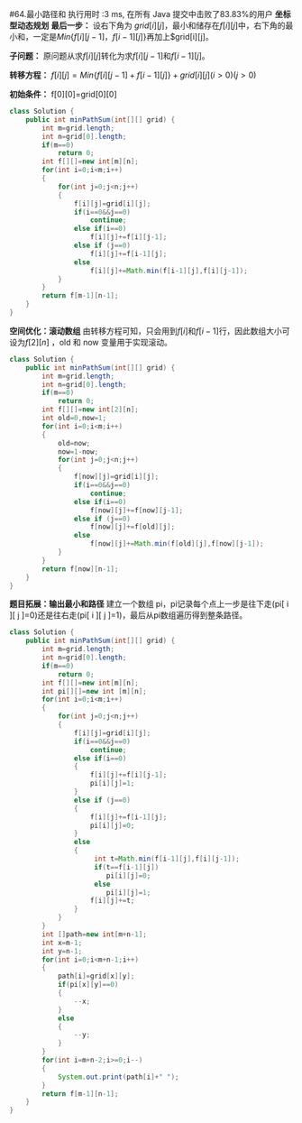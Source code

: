 #64.最小路径和
    执行用时 :3 ms, 在所有 Java 提交中击败了83.83%的用户
**坐标型动态规划**
**最后一步：** 设右下角为 $grid[i][j]$，最小和储存在$f[i][j]$中，右下角的最小和，一定是$Min\{$$f[i][j-1]$，$f[i-1][j]\}$再加上$grid[i][j]。

**子问题：** 原问题从求$f[i][j]$转化为求$f[i][j-1]$和$f[i-1][j]$。

**转移方程：** $f[i][j]=Min\{f[i][j-1]+f[i-1][j]\}+grid[i][j](i>0)(j>0)$

**初始条件：** f[0][0]=grid[0][0]
````java
class Solution {
    public int minPathSum(int[][] grid) {
        int m=grid.length;
        int n=grid[0].length;
        if(m==0)
            return 0;
        int f[][]=new int[m][n];
        for(int i=0;i<m;i++)
        {
            for(int j=0;j<n;j++)
            {
                f[i][j]=grid[i][j];
                if(i==0&&j==0)
                    continue;
                else if(i==0)
                    f[i][j]+=f[i][j-1];
                else if (j==0)
                    f[i][j]+=f[i-1][j];
                else
                    f[i][j]+=Math.min(f[i-1][j],f[i][j-1]);
            }
        }
        return f[m-1][n-1];
    }
}
````
**空间优化：滚动数组**
由转移方程可知，只会用到$f[i]$和$f[i-1]$行，因此数组大小可设为$f[2][n]$
，old 和 now 变量用于实现滚动。
````java
class Solution {
    public int minPathSum(int[][] grid) {
        int m=grid.length;
        int n=grid[0].length;
        if(m==0)
            return 0;
        int f[][]=new int[2][n];
        int old=0,now=1;
        for(int i=0;i<m;i++)
        {
            old=now;
            now=1-now;
            for(int j=0;j<n;j++)
            {
                f[now][j]=grid[i][j];
                if(i==0&&j==0)
                    continue;
                else if(i==0)
                    f[now][j]+=f[now][j-1];
                else if (j==0)
                    f[now][j]+=f[old][j];
                else
                    f[now][j]+=Math.min(f[old][j],f[now][j-1]);
            }
        }
        return f[now][n-1];
    }
}
````
**题目拓展：输出最小和路径**
建立一个数组 pi，pi记录每个点上一步是往下走(pi[ i ][ j ]=0)还是往右走(pi[ i ][ j ]=1)，最后从pi数组遍历得到整条路径。

````java
class Solution {
    public int minPathSum(int[][] grid) {
        int m=grid.length;
        int n=grid[0].length;
        if(m==0)
            return 0;
        int f[][]=new int[m][n];
        int pi[][]=new int [m][n];  
        for(int i=0;i<m;i++)
        {
            for(int j=0;j<n;j++)
            {
                f[i][j]=grid[i][j];
                if(i==0&&j==0)
                    continue;
                else if(i==0)
                {
                    f[i][j]+=f[i][j-1];
                    pi[i][j]=1;
                }
                else if (j==0)
                {
                    f[i][j]+=f[i-1][j];
                    pi[i][j]=0;
                }
                else
                {
                     int t=Math.min(f[i-1][j],f[i][j-1]);
                     if(t==f[i-1][j])
                        pi[i][j]=0;
                     else
                        pi[i][j]=1;
                    f[i][j]+=t;
                }
            }
        }
        int []path=new int[m+n-1];
        int x=m-1;
        int y=n-1;
        for(int i=0;i<m+n-1;i++)
        {
            path[i]=grid[x][y];
            if(pi[x][y]==0)
            {
                --x;
            }
            else
            {
                --y;
            }
        }
        for(int i=m+n-2;i>=0;i--)
        {
            System.out.print(path[i]+" ");
        }
        return f[m-1][n-1];
    }
}
````